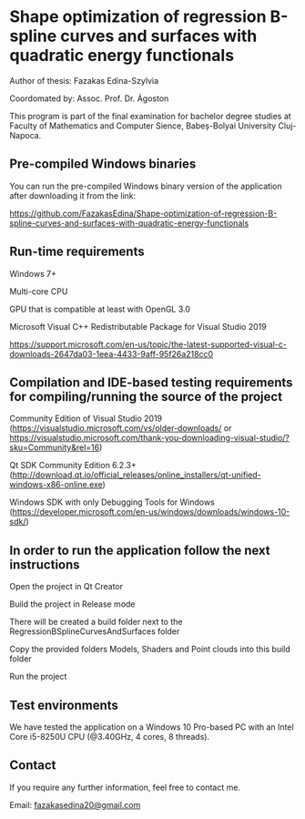 # Shape optimization of regression B-spline curves and surfaces with quadratic energy functionals

Author of thesis: Fazakas Edina-Szylvia

Coordomated by: Assoc. Prof. Dr. Ágoston 

This program is part of the final examination for bachelor degree studies at Faculty of Mathematics and Computer Sience, Babeș-Bolyai University Cluj-Napoca.

Pre-compiled Windows binaries
-----------------------------
You can run the pre-compiled Windows binary version of the application after
downloading it from the link:

https://github.com/FazakasEdina/Shape-optimization-of-regression-B-spline-curves-and-surfaces-with-quadratic-energy-functionals


Run-time requirements
---------------------
Windows 7+

Multi-core CPU

GPU that is compatible at least with OpenGL 3.0

Microsoft Visual C++ Redistributable Package for Visual Studio 2019

https://support.microsoft.com/en-us/topic/the-latest-supported-visual-c-downloads-2647da03-1eea-4433-9aff-95f26a218cc0


Compilation and IDE-based testing requirements for compiling/running the source of the project
------------------------------------------------------------------------------
Community Edition of Visual Studio 2019 (https://visualstudio.microsoft.com/vs/older-downloads/ or https://visualstudio.microsoft.com/thank-you-downloading-visual-studio/?sku=Community&rel=16)

Qt SDK Community Edition 6.2.3+ (http://download.qt.io/official_releases/online_installers/qt-unified-windows-x86-online.exe)

Windows SDK with only Debugging Tools for Windows (https://developer.microsoft.com/en-us/windows/downloads/windows-10-sdk/)


In order to run the application follow the next instructions
------------------------------------------------------------
Open the project in Qt Creator

Build the project in Release mode

There will be created a build folder next to the RegressionBSplineCurvesAndSurfaces folder

Copy the provided folders Models, Shaders and Point clouds into this build folder

Run the project



Test environments
-----------------
We have tested the application on a Windows 10 Pro-based PC with an Intel Core i5-8250U CPU
(@3.40GHz, 4 cores, 8 threads).

Contact
-------
If you require any further information, feel free to contact me.

Email: fazakasedina20@gmail.com

